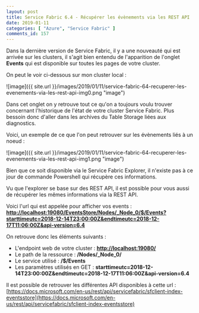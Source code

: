 ```yaml
---
layout: post
title: Service Fabric 6.4 - Récupérer les évènements via les REST API
date: 2019-01-11
categories: [ "Azure", "Service Fabric" ]
comments_id: 157 
---
```


Dans la dernière version de Service Fabric, il y a une nouveauté qui est arrivée sur les clusters, il s'agit bien entendu de l'apparition de l'onglet **Events** qui est disponible sur toutes les pages de votre cluster.

On peut le voir ci-dessous sur mon cluster local :

![image]({{ site.url }}/images/2019/01/11/service-fabric-64-recuperer-les-evenements-via-les-rest-api-img0.png "image")

Dans cet onglet on y retrouve tout ce qu'on a toujours voulu trouver concernant l'historique de l'état de votre cluster Service Fabric. Plus bessoin donc d'aller dans les archives du Table Storage liées aux diagnostics.

Voici, un exemple de ce que l'on peut retrouver sur les évènements liés à un noeud :

![image]({{ site.url }}/images/2019/01/11/service-fabric-64-recuperer-les-evenements-via-les-rest-api-img1.png "image")

Bien que ce soit disponible via le Service Fabric Explorer, il n'existe pas à ce jour de commande Powershell qui récupère ces informations.

Vu que l'explorer se base sur des REST API, il est possible pour vous aussi de récupérer les mêmes informations via la REST API.

Voici l'url qui est appelée pour afficher vos events :
**<http://localhost:19080/EventsStore/Nodes/_Node_0/$/Events?starttimeutc=2018-12-14T23:00:00Z&endtimeutc=2018-12-17T11:06:00Z&api-version=6.4>**

On retrouve donc les éléments suivants :

- L'endpoint web de votre cluster : **<http://localhost:19080/>**
- Le path de la ressource : **/Nodes/_Node_0/**
- Le service utilisé : **/$/Events**
- Les paramètres utilisés en GET : **starttimeutc=2018-12-14T23:00:00Z&endtimeutc=2018-12-17T11:06:00Z&api-version=6.4**

Il est possible de retrouver les différentes API disponibles à cette url : [https://docs.microsoft.com/en-us/rest/api/servicefabric/sfclient-index-eventsstore](https://docs.microsoft.com/en-us/rest/api/servicefabric/sfclient-index-eventsstore)
